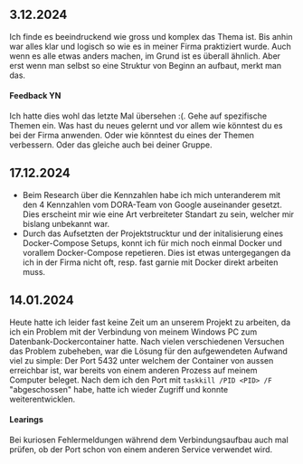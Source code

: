 ## 3.12.2024
Ich finde es beeindruckend wie gross und komplex das Thema ist. Bis anhin war alles klar und logisch so wie es in meiner Firma praktiziert wurde. Auch wenn es alle etwas anders machen, im Grund ist es überall ähnlich. 
Aber erst wenn man selbst so eine Struktur von Beginn an aufbaut, merkt man das.

#### Feedback YN
Ich hatte dies wohl das letzte Mal übersehen :(. Gehe auf spezifische Themen ein. Was hast du neues gelernt und vor allem wie könntest du es bei der Firma anwenden. Oder wie könntest du eines der Themen verbessern. Oder das gleiche auch bei deiner Gruppe.

## 17.12.2024
- Beim Research über die Kennzahlen habe ich mich unteranderem mit den 4 Kennzahlen vom DORA-Team von Google auseinander gesetzt. Dies erscheint mir wie eine Art verbreiteter Standart zu sein, welcher mir bislang unbekannt war.
- Durch das Aufsetzten der Projektstrucktur und der initalisierung eines Docker-Compose Setups,  konnt ich für mich noch einmal Docker und vorallem Docker-Compose repetieren. Dies ist etwas untergegangen da ich in der Firma nicht oft, resp. fast garnie mit Docker direkt arbeiten muss.
  
## 14.01.2024
Heute hatte ich leider fast keine Zeit um an unserem Projekt zu arbeiten, da ich ein Problem mit der Verbindung von meinem Windows PC zum Datenbank-Dockercontainer hatte. Nach vielen verschiedenen Versuchen das Problem zubeheben, war die Lösung für den aufgewendeten Aufwand viel zu simple:
Der Port 5432 unter welchem der Container von aussen erreichbar ist, war bereits von einem anderen Prozess auf meinem Computer beleget. Nach dem ich den Port mit ```taskkill /PID <PID> /F``` "abgeschossen" habe, hatte ich wieder Zugriff und konnte weiterentwicklen.
#### Learings
Bei kuriosen Fehlermeldungen während dem Verbindungsaufbau auch mal prüfen, ob der Port schon von einem anderen Service verwendet wird. 
